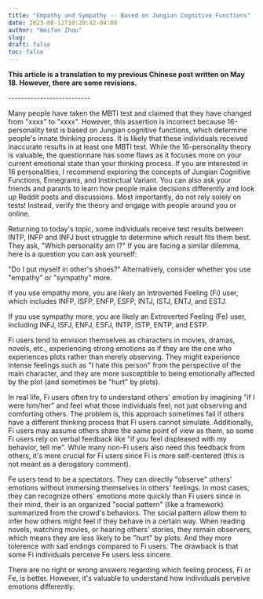 ```yaml
---
title: "Empathy and Sympathy -- Based on Jungian Cognitive Functions"
date: 2023-08-12T10:29:42-04:00
author: "Weifan Zhou"
slug:
draft: false
toc: false
---
```

<p><b>This article is a translation to my previous Chinese post written on May 18. However, there are some revisions. </b></p>
<p>--------------------------</p>
<p>Many people have taken the MBTI test and claimed that they have changed from "xxxx" to "xxxx". However, this assertion is incorrect because 16-personality test is based on Jungian cognitive functions, which determine people's innate thinking process. It is likely that these individuals received inaccurate results in at least one MBTI test. While the 16-personality theory is valuable, the questionnare has some flaws as it focuses more on your current emotional state than your thinking process. If you are interested in 16 personalities, I recommend exploring the concepts of Jungian Cognitive Functions, Ennegrams, and Instinctual Variant. You can also ask your friends and parants to learn how people make decisions differently and look up Reddit posts and discussions. Most importantly, do not rely solely on tests! Instead, verify the theory and engage with people around you or online. </p>
<p>Returning to today's topic, some individuals receive test results between INTP, INFP and INFJ bust struggle to determine which result fits them best. They ask, "Which personality am I?" If you are facing a similar dilemma, here is a question you can ask yourself:</p>
<p>"Do I put myself in other's shoes?" Alternatively, consider whether you use "empathy" or "sympathy" more.</p>
<p>If you use empathy more, you are likely an Introverted Feeling (Fi) user, which includes INFP, ISFP, ENFP, ESFP, INTJ, ISTJ, ENTJ, and ESTJ.</p>
<p>If you use sympathy more, you are likely an Extroverted Feeling (Fe) user, including INFJ, ISFJ, ENFJ, ESFJ, INTP, ISTP, ENTP, and ESTP.</p>
<p>Fi users tend to envision themselves as characters in movies, dramas, novels, etc., experiencing strong emotions as if they are the one who experiences plots rather than merely observing. They might experience intense feelings such as "I hate this person" from the perspective of the main character, and they are more susceptible to being emotionally affected by the plot (and sometimes be "hurt" by plots).</p>
<p>In real life, Fi users often try to understand others' emotion by imagining "if I were him/her" and feel what those individuals feel, not just observing and comforting others. The problem is, this approach sometimes fail if others have a different thinking process that Fi users cannot simulate. Additionally, Fi users may assume others share the same point of view as them, so some Fi users rely on verbal feedback like "if you feel displeased with my behavior, tell me". While many non-Fi users also need this feedback from others, it's more crucial for Fi users since Fi is more self-centered (this is not meant as a derogatory comment). </p>
<p>Fe users tend to be a spectators. They can directly "observe" others' emotions without immersing themselves in others' feelings. In most cases, they can recognize others' emotions more quickly than Fi users since in their mind, their is an organized "social pattern" (like a framework) summarized from the crowd's behaviors. The social pattern allow them to infer how others might feel if they behave in a certain way. When reading novels, watching movies, or hearing others' stories, they remain observers, which means they are less likely to be "hurt" by plots. And they more tolerence with sad endings compared to Fi users. The drawback is that some Fi individuals perceive Fe users less sincere.</p>
<p>There are no right or wrong answers regarding which feeling process, Fi or Fe, is better. However, it's valuable to understand how individuals perveive emotions differently.</p>